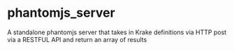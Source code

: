 phantomjs_server
================

A standalone phantomjs server that takes in Krake definitions via HTTP post via a RESTFUL API and return an array of results
